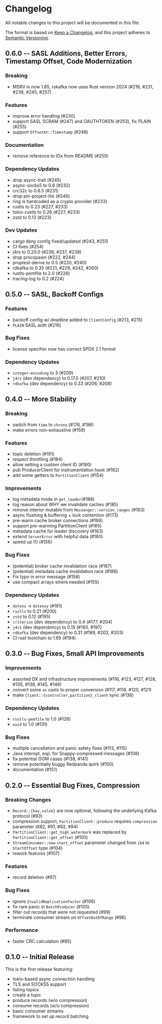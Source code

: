 # Changelog
All notable changes to this project will be documented in this file.

The format is based on [Keep a Changelog](https://keepachangelog.com/en/1.0.0/),
and this project adheres to [Semantic Versioning](https://semver.org/spec/v2.0.0.html).


## 0.6.0 -- SASL Additions, Better Errors, Timestamp Offset, Code Modernization

### Breaking
- MSRV is now 1.85, rskafka now uses Rust version 2024 (#218, #231, #238, #245, #257)

### Features
- improve error handling (#230)
- support SASL SCRAM (#247) and OAUTHTOKEN (#253), fix PLAIN (#255)
- support `OffsetAt::Timestamp` (#248)

### Documentation
- remove reference to IOx from README (#250)

### Dependency Updates
- drop async-trait (#245)
- async-socks5 to 0.6 (#232)
- crc32c to 0.6.5 (#231)
- drop pin-project-lite (#246)
- ring is hardcoded as a crypto provider (#233)
- rustls to 0.23 (#227, #233)
- tokio-rustls to 0.26 (#227, #233)
- zstd to 0.13 (#223)

### Dev Updates
- cargo deny config fixed/updated (#243, #251)
- CI fixes (#254)
- j4rs to 0.20.0 (#236, #237, #238)
- drop procspawn (#222, #244)
- proptest-derive to 0.5 (#220, #240)
- rdkafka to 0.35 (#221, #229, #242, #260)
- rustls-pemfile to 2.0 (#226)
- tracing-log to 0.2 (#224)


## 0.5.0 -- SASL, Backoff Configs

### Features
- backoff config w/ deadline added to `ClientConfig` (#213, #215)
- `PLAIN` SASL auth (#216)

### Bug Fixes
- license specifier now has correct SPDX 2.1 format

### Dependency Updates
- `integer-encoding` to 3 (#209)
- `j4rs` (dev dependency) to 0.17.0 (#207, #210)
- `rdkafka` (dev dependency) to 0.33 (#206, #208)


## 0.4.0 -- More Stability

### Breaking
- switch from `time` to `chrono` (#176, #196)
- make errors non-exhaustive (#159)

### Features
- topic deletion (#191)
- respect throttling (#184)
- allow setting a custom client ID (#180)
- pub ProducerClient for instrumentation hook (#162)
- add some getters to `PartitionClient` (#154)

### Improvements
- log metadata mode in `get_leader`(#188)
- log reason about WHY we invalidate caches (#185)
- remove interior mutable from `Messenger::version_ranges` (#183)
- async flushing & buffering + lock contention (#173)
- pre-warm cache broker connections (#166)
- support pre-warming PartitionClient (#165)
- metadata cache for leader discovery (#163)
- extend `ServerError` with helpful data (#160)
- speed up IO (#156)

### Bug Fixes
- (potential) broker cache invalidation race (#187)
- (potential) metadata cache invalidation race (#186)
- Fix typo in error message (#158)
- use compact arrays where needed (#155)

### Dependency Updates
- `dotenv` -> `dotenvy` (#161)
- `rustls` to 0.21 (#200)
- `zstd` to 0.12 (#195)
- `criterion` (dev dependency) to 0.4 (#177, #204)
- `j4rs` (dev dependency) to 0.15 (#193, #197)
- `rdkafka` (dev dependency) to 0.31 (#189, #202, #203)
- CI rust toolchain to 1.65 (#194)


## 0.3.0 -- Bug Fixes, Small API Improvements

### Improvements
- assorted DX and infrastructure improvements (#116, #123, #127, #128, #135, #138, #145, #146)
- convert some `as` casts to proper conversion (#117, #118, #120, #121)
- make `Client::{controller,partition}_client` sync (#136)

### Dependency Updates
- `rustls-pemfile` to 1.0 (#126)
- `uuid` to 1.0 (#131)

### Bug Fixes
- multiple cancellation and panic safety fixes (#113, #115)
- Java interopt, esp. for Snappy-compressed messages (#108)
- fix potential OOM cases (#138, #141)
- remove potentially buggy Redpanda quirk (#150)
- documentation (#151)


## 0.2.0 -- Essential Bug Fixes, Compression

### Breaking Changes
- `Record::{key,value}` are now optional, following the underlying Kafka protocol (#93)
- compression support, `PartitionClient::produce` requires `compression` parameter (#82, #91, #92, #94)
- `PartitionClient::get_high_watermark` was replaced by `PartitionClient::get_offset` (#100)
- `StreamConsumer::new` `start_offset` parameter changed from `i64` to `StartOffset` type (#104)
- rework features (#107)

### Features
- record deletion (#97)

### Bug Fixes
- ignore `InvalidReplicationFactor` (#106)
- fix rare panic in `BatchProducer` (#105)
- filter out records that were not requested (#99)
- terminate consumer stream on `OffsetOutOfRange` (#96)

### Performance
- faster CRC calculation (#85)


## 0.1.0 -- Initial Release
This is the first release featuring:

- tokio-based async connection handling
- TLS and SOCKS5 support
- listing topics
- create a topic
- produce records (w/o compression)
- consume records (w/o compression)
- basic consumer streams
- framework to set up record batching
